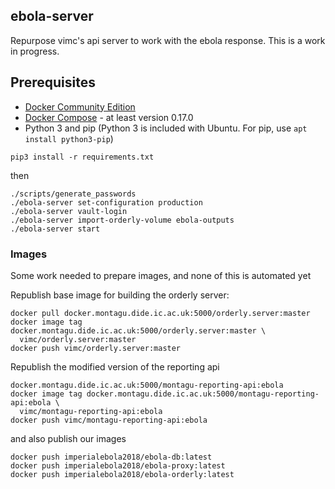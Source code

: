 ## ebola-server

Repurpose vimc's api server to work with the ebola response.  This is a work in progress.

## Prerequisites

* [Docker Community Edition](https://docs.docker.com/engine/installation/)
* [Docker Compose](https://docs.docker.com/compose/install/) - at least version 0.17.0
* Python 3 and pip (Python 3 is included with Ubuntu. For pip, use `apt install python3-pip`)

```
pip3 install -r requirements.txt

```

then

```
./scripts/generate_passwords
./ebola-server set-configuration production
./ebola-server vault-login
./ebola-server import-orderly-volume ebola-outputs
./ebola-server start
```

### Images

Some work needed to prepare images, and none of this is automated yet

Republish base image for building the orderly server:

```
docker pull docker.montagu.dide.ic.ac.uk:5000/orderly.server:master
docker image tag docker.montagu.dide.ic.ac.uk:5000/orderly.server:master \
  vimc/orderly.server:master
docker push vimc/orderly.server:master
```

Republish the modified version of the reporting api

```
docker.montagu.dide.ic.ac.uk:5000/montagu-reporting-api:ebola
docker image tag docker.montagu.dide.ic.ac.uk:5000/montagu-reporting-api:ebola \
  vimc/montagu-reporting-api:ebola
docker push vimc/montagu-reporting-api:ebola
```

and also publish our images

```
docker push imperialebola2018/ebola-db:latest
docker push imperialebola2018/ebola-proxy:latest
docker push imperialebola2018/ebola-orderly:latest
```
